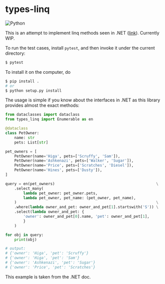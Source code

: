 # types-linq

![Python](https://img.shields.io/badge/python-3.7%2B-blue.svg)

This is an attempt to implement linq methods seen in .NET ([link](https://docs.microsoft.com/en-us/dotnet/api/system.linq.enumerable?view=net-5.0)). Currently WIP.

To run the test cases, install `pytest`, and then invoke it under the current directory:
```sh
$ pytest
```

To install it on the computer, do
```sh
$ pip install .
# or
$ python setup.py install
```

The usage is simple if you know about the interfaces in .NET as this library provides almost the exact methods:
```py
from dataclasses import dataclass
from types_linq import Enumerable as en

@dataclass
class PetOwner:
    name: str
    pets: List[str]

pet_owners = [
    PetOwner(name='Higa', pets=['Scruffy', 'Sam']),
    PetOwner(name='Ashkenazi', pets=['Walker', 'Sugar']),
    PetOwner(name='Price', pets=['Scratches', 'Diesel']),
    PetOwner(name='Hines', pets=['Dusty']),
]

query = en(pet_owners)                                             \
    .select_many(
        lambda pet_owner: pet_owner.pets,
        lambda pet_owner, pet_name: (pet_owner, pet_name),
    )                                                              \
    .where(lambda owner_and_pet: owner_and_pet[1].startswith('S')) \
    .select(lambda owner_and_pet: {
        'owner': owner_and_pet[0].name, 'pet': owner_and_pet[1],
        }
    )

for obj in query:
    print(obj)

# output:
# {'owner': 'Higa', 'pet': 'Scruffy'}
# {'owner': 'Higa', 'pet': 'Sam'}
# {'owner': 'Ashkenazi', 'pet': 'Sugar'}
# {'owner': 'Price', 'pet': 'Scratches'}
```
This example is taken from the .NET doc.
